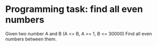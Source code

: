 # Programming task: find all even numbers  

  Given two number A and B (A <= B, A >= 1, B <= 30000)
  Find all even numbers between them.

